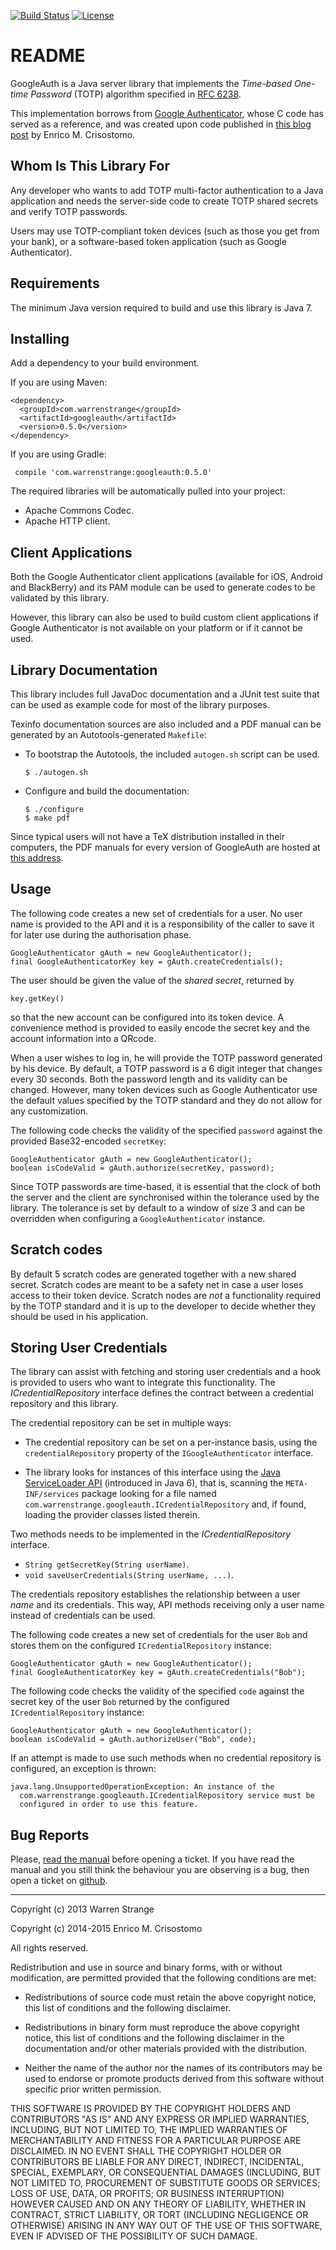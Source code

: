 [![Build Status](https://travis-ci.org/wstrange/GoogleAuth.svg?branch=develop)](https://travis-ci.org/wstrange/GoogleAuth)
[![License](https://img.shields.io/badge/license-BSD-blue.svg?style=flat)](https://github.com/wstrange/GoogleAuth/blob/master/LICENSE)

README
======

GoogleAuth is a Java server library that implements the _Time-based One-time
Password_ (TOTP) algorithm specified in [RFC 6238][RFC6238].

This implementation borrows from [Google Authenticator][gauth], whose C code has
served as a reference, and was created upon code published in [this blog
post][tgb] by Enrico M. Crisostomo.


Whom Is This Library For
------------------------

Any developer who wants to add TOTP multi-factor authentication to a Java
application and needs the server-side code to create TOTP shared secrets
and verify TOTP passwords.

Users may use TOTP-compliant token devices (such as those you get from your bank),
or a software-based token application (such as Google Authenticator).

Requirements
------------

The minimum Java version required to build and use this library is Java 7.

Installing
----------

Add a dependency to your build environment.

If you are using Maven:

    <dependency>
      <groupId>com.warrenstrange</groupId>
      <artifactId>googleauth</artifactId>
      <version>0.5.0</version>
    </dependency>

If you are using Gradle:

     compile 'com.warrenstrange:googleauth:0.5.0'

The required libraries will be automatically pulled into your project:

  * Apache Commons Codec.
  * Apache HTTP client.

Client Applications
-------------------

Both the Google Authenticator client applications (available for iOS, Android
and BlackBerry) and its PAM module can be used to generate codes to be validated
by this library.

However, this library can also be used to build custom client applications if
Google Authenticator is not available on your platform or if it cannot be used.

Library Documentation
---------------------

This library includes full JavaDoc documentation and a JUnit test suite that can
be used as example code for most of the library purposes.

Texinfo documentation sources are also included and a PDF manual can be
generated by an Autotools-generated `Makefile`:

  * To bootstrap the Autotools, the included `autogen.sh` script can be used.

        $ ./autogen.sh

  * Configure and build the documentation:

        $ ./configure
        $ make pdf

Since typical users will not have a TeX distribution installed in their
computers, the PDF manuals for every version of GoogleAuth are hosted at
[this address][pdfdoc].

Usage
-----

The following code creates a new set of credentials for a user.  No user name is
provided to the API and it is a responsibility of the caller to save it for
later use during the authorisation phase.

    GoogleAuthenticator gAuth = new GoogleAuthenticator();
    final GoogleAuthenticatorKey key = gAuth.createCredentials();

The user should be given the value of the _shared secret_, returned by

    key.getKey()

so that the new account can be configured into its token device.  A convenience
method is provided to easily encode the secret key and the account information
into a QRcode.

When a user wishes to log in, he will provide the TOTP password generated by his
device.  By default, a TOTP password is a 6 digit integer that changes every 30
seconds.  Both the password length and its validity can be changed.  However,
many token devices such as Google Authenticator use the default values specified
by the TOTP standard and they do not allow for any customization.

The following code checks the validity of the specified `password` against the
provided Base32-encoded `secretKey`:

    GoogleAuthenticator gAuth = new GoogleAuthenticator();
    boolean isCodeValid = gAuth.authorize(secretKey, password);

Since TOTP passwords are time-based, it is essential that the clock of both the
server and the client are synchronised within the tolerance used by the
library.  The tolerance is set by default to a window of size 3 and can be
overridden when configuring a `GoogleAuthenticator` instance.

Scratch codes
-------------

By default 5 scratch codes are generated together with a new shared secret.
Scratch codes are meant to be a safety net in case a user loses access to their
token device.  Scratch nodes are _not_ a functionality required by the TOTP
standard and it is up to the developer to decide whether they should be used in
his application.

Storing User Credentials
------------------------

The library can assist with fetching and storing user credentials and a hook is
provided to users who want to integrate this functionality.  The
*ICredentialRepository* interface defines the contract between a credential
repository and this library.

The credential repository can be set in multiple ways:

  * The credential repository can be set on a per-instance basis, using the
  `credentialRepository` property of the `IGoogleAuthenticator` interface.

  * The library looks for instances of this interface using the
    [Java ServiceLoader API][serviceLoader] (introduced in Java 6), that is,
    scanning the `META-INF/services` package looking for a file named
    `com.warrenstrange.googleauth.ICredentialRepository` and, if found, loading
    the provider classes listed therein.

Two methods needs to be implemented in the *ICredentialRepository* interface.

  * `String getSecretKey(String userName)`.
  * `void saveUserCredentials(String userName, ...)`.

The credentials repository establishes the relationship between a user _name_
and its credentials.  This way, API methods receiving only a user name instead
of credentials can be used.

The following code creates a new set of credentials for the user `Bob` and
stores them on the configured `ICredentialRepository` instance:

    GoogleAuthenticator gAuth = new GoogleAuthenticator();
    final GoogleAuthenticatorKey key = gAuth.createCredentials("Bob");


The following code checks the validity of the specified `code` against the
secret key of the user `Bob` returned by the configured
`ICredentialRepository` instance:

    GoogleAuthenticator gAuth = new GoogleAuthenticator();
    boolean isCodeValid = gAuth.authorizeUser("Bob", code);


If an attempt is made to use such methods when no credential repository is
configured, an exception is thrown:

    java.lang.UnsupportedOperationException: An instance of the
      com.warrenstrange.googleauth.ICredentialRepository service must be
      configured in order to use this feature.

Bug Reports
-----------

Please, [read the manual][pdfdoc] before opening a ticket.  If you have read the
manual and you still think the behaviour you are observing is a bug, then open a
ticket on [github][githubIssues].

----

Copyright (c) 2013 Warren Strange

Copyright (c) 2014-2015 Enrico M. Crisostomo

All rights reserved.

Redistribution and use in source and binary forms, with or without
modification, are permitted provided that the following conditions are met:

* Redistributions of source code must retain the above copyright notice, this
  list of conditions and the following disclaimer.

* Redistributions in binary form must reproduce the above copyright notice,
  this list of conditions and the following disclaimer in the documentation
  and/or other materials provided with the distribution.

* Neither the name of the author nor the names of its
  contributors may be used to endorse or promote products derived from
  this software without specific prior written permission.

THIS SOFTWARE IS PROVIDED BY THE COPYRIGHT HOLDERS AND CONTRIBUTORS "AS IS"
AND ANY EXPRESS OR IMPLIED WARRANTIES, INCLUDING, BUT NOT LIMITED TO, THE
IMPLIED WARRANTIES OF MERCHANTABILITY AND FITNESS FOR A PARTICULAR PURPOSE ARE
DISCLAIMED. IN NO EVENT SHALL THE COPYRIGHT HOLDER OR CONTRIBUTORS BE LIABLE
FOR ANY DIRECT, INDIRECT, INCIDENTAL, SPECIAL, EXEMPLARY, OR CONSEQUENTIAL
DAMAGES (INCLUDING, BUT NOT LIMITED TO, PROCUREMENT OF SUBSTITUTE GOODS OR
SERVICES; LOSS OF USE, DATA, OR PROFITS; OR BUSINESS INTERRUPTION) HOWEVER
CAUSED AND ON ANY THEORY OF LIABILITY, WHETHER IN CONTRACT, STRICT LIABILITY,
OR TORT (INCLUDING NEGLIGENCE OR OTHERWISE) ARISING IN ANY WAY OUT OF THE USE
OF THIS SOFTWARE, EVEN IF ADVISED OF THE POSSIBILITY OF SUCH DAMAGE.

[RFC6238]: https://tools.ietf.org/html/rfc6238
[gauth]: https://code.google.com/p/google-authenticator/
[tgb]: http://thegreyblog.blogspot.com/2011/12/google-authenticator-using-it-in-your.html?q=google+authenticator
[serviceLoader]: http://docs.oracle.com/javase/6/docs/api/java/util/ServiceLoader.html
[SecureRandom]: http://docs.oracle.com/javase/8/docs/api/java/security/SecureRandom.html
[sr-algorithms]: http://docs.oracle.com/javase/8/docs/technotes/guides/security/StandardNames.html#SecureRandom
[githubIssues]: https://github.com/wstrange/GoogleAuth/issues
[pdfdoc]: https://drive.google.com/folderview?id=0BxZtP9CHH-Q6TzRSaWtkQ0pEYk0&usp=sharing
